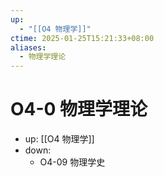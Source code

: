 ```yaml
---
up:
  - "[[O4 物理学]]"
ctime: 2025-01-25T15:21:33+08:00
aliases:
  - 物理学理论
---
```


# O4-0 物理学理论

- up: [[O4 物理学]]
- down:	
	- O4-09 物理学史
	
